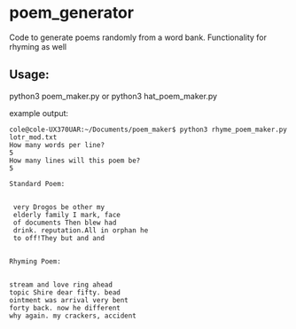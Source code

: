 # poem_generator
Code to generate poems randomly from a word bank. Functionality for rhyming as well

## Usage:
python3 poem_maker.py <textfile>
or 
python3 hat_poem_maker.py <textfile>
  
example output:
```
cole@cole-UX370UAR:~/Documents/poem_maker$ python3 rhyme_poem_maker.py lotr_mod.txt
How many words per line?
5
How many lines will this poem be?
5

Standard Poem:


 very Drogos be other my
 elderly family I mark, face
 of documents Then blew had
 drink. reputation.All in orphan he
 to off!They but and and


Rhyming Poem:


stream and love ring ahead
topic Shire dear fifty. bead
ointment was arrival very bent
forty back. now he different
why again. my crackers, accident
```
